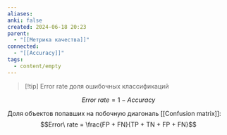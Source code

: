 ```yaml
---
aliases: 
anki: false
created: 2024-06-18 20:23
parent:
  - "[[Метрика качества]]"
connected:
  - "[[Accuracy]]"
tags:
  - content/empty
---
```


> [!tip] Error rate
доля ошибочных классификаций

$$Error\ rate = 1 - Accuracy$$

Доля объектов попавших на побочную диагональ [[Confusion matrix]]: $$Error\ rate = \frac{FP + FN}{TP + TN + FP + FN}$$
